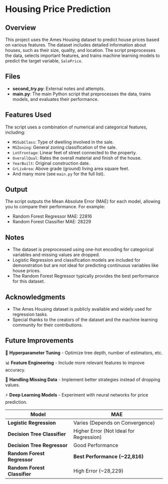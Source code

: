 # Housing Price Prediction

## Overview
This project uses the Ames Housing dataset to predict house prices based on various features. The dataset includes detailed information about houses, such as their size, quality, and location. The script preprocesses the data, selects important features, and trains machine learning models to predict the target variable, `SalePrice`.


## Files
- **second_try.py**: External notes and attempts.
- **main.py**: The main Python script that preprocesses the data, trains models, and evaluates their performance.

## Features Used
The script uses a combination of numerical and categorical features, including:
- `MSSubClass`: Type of dwelling involved in the sale.
- `MSZoning`: General zoning classification of the sale.
- `LotFrontage`: Linear feet of street connected to the property.
- `OverallQual`: Rates the overall material and finish of the house.
- `YearBuilt`: Original construction date.
- `GrLivArea`: Above grade (ground) living area square feet.
- And many more (see `main.py` for the full list).


## Output
The script outputs the Mean Absolute Error (MAE) for each model, allowing you to compare their performance. For example:
- Random Forest Regressor MAE: 22816
- Random Forest Classifier MAE: 28229


## Notes
- The dataset is preprocessed using one-hot encoding for categorical variables and missing values are dropped.
- Logistic Regression and classification models are included for demonstration but are not ideal for predicting continuous variables like house prices.
- The Random Forest Regressor typically provides the best performance for this dataset.

## Acknowledgments
- The Ames Housing dataset is publicly available and widely used for regression tasks.
- Special thanks to the creators of the dataset and the machine learning community for their contributions.

## Future Improvements
🚀 **Hyperparameter Tuning** - Optimize tree depth, number of estimators, etc.

📊 **Feature Engineering** - Include more relevant features to improve accuracy.

🧹 **Handling Missing Data** - Implement better strategies instead of dropping values.

⚡ **Deep Learning Models** - Experiment with neural networks for price prediction.


| Model | MAE |
|--------|------|
| **Logistic Regression** | Varies (Depends on Convergence) |
| **Decision Tree Classifier** | Higher Error (Not Ideal for Regression) |
| **Decision Tree Regressor** | Good Performance |
| **Random Forest Regressor** | **Best Performance (~22,816)** |
| **Random Forest Classifier** | High Error (~28,229) |
